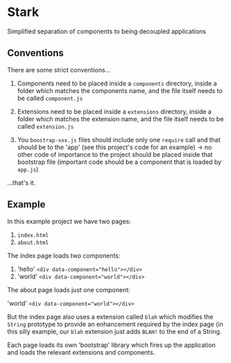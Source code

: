 # Stark

Simplified separation of components to being decoupled applications

## Conventions

There are some strict conventions...

1. Components need to be placed inside a `components` directory, inside a folder which matches the components name, and the file itself needs to be called `component.js`

2. Extensions need to be placed inside a `extensions` directory, inside a folder which matches the extension name, and the file itself needs to be called `extension.js`

3. You `boostrap-xxx.js` files should include only one `require` call and that should be to the 'app' (see this project's code for an example) -> no other code of importance to the project should be placed inside that bootstrap file (important code should be a component that is loaded by `app.js`)

...that's it.

## Example

In this example project we have two pages:

1. `index.html`
2. `about.html`

The index page loads two components:

1. 'hello' `<div data-component="hello"></div>`
2. 'world' `<div data-component="world"></div>`

The about page loads just one component:

'world' `<div data-component="world"></div>`

But the index page also uses a extension called `blah` which modifies the `String` prototype to provide an enhancement required by the index page (in this silly example, our `blah` extension just adds `BLAH!` to the end of a String.

Each page loads its own 'bootstrap' library which fires up the application and loads the relevant extensions and components.